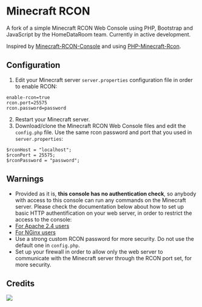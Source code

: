 # Minecraft RCON
A fork of a simple Minecraft RCON Web Console using PHP, Bootstrap and JavaScript by the HomeDataRoom team. Currently in active development.

Inspired by [Minecraft-RCON-Console](https://github.com/ekaomk/Minecraft-RCON-Console) and using [PHP-Minecraft-Rcon](https://github.com/thedudeguy/PHP-Minecraft-Rcon).
## Configuration

1. Edit your Minecraft server `server.properties` configuration file in order to enable RCON:
```
enable-rcon=true
rcon.port=25575
rcon.password=password
```
2. Restart your Minecraft server.
3. Download/clone the Minecraft RCON Web Console files and edit the `config.php` file. Use the same rcon password and port that you used in `server.properties`:
```
$rconHost = "localhost";
$rconPort = 25575;
$rconPassword = "password";
```

## Warnings

* Provided as it is, **this console has no authentication check**, so anybody with access to this console can run any commands on the Minecraft server. Please check the documentation below about how to set up basic HTTP authentification on your web server, in order to restrict the access to the console:
 * [For Apache 2.4 users](https://httpd.apache.org/docs/2.4/howto/auth.html)
 * [For NGinx users](https://nginx.org/en/docs/http/ngx_http_auth_basic_module.html)
* Use a strong custom RCON password for more security. Do not use the default one in `config.php`.
* Set up your firewall in order to allow only the web server to communicate with the Minecraft server through the RCON port set, for more security.
## Credits
<a href="https://github.com/homedataroom/minecraft-rcon/graphs/contributors"><img src="https://contrib.rocks/image?repo=homedataroom/minecraft-rcon"></a>
